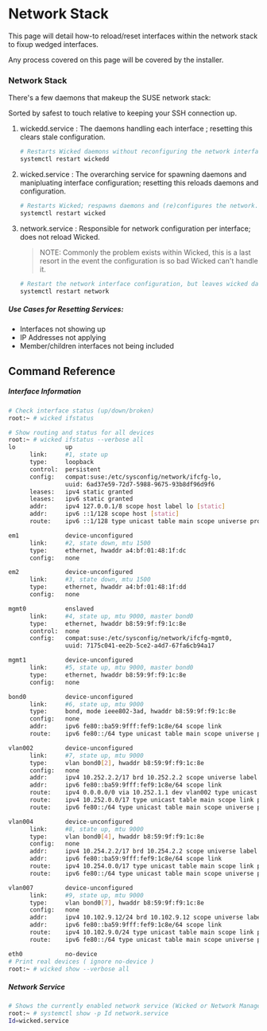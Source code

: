 # Network Stack

This page will detail how-to reload/reset interfaces within the network stack to fixup 
wedged interfaces.

Any process covered on this page will be covered by the installer.


### Network Stack

There's a few daemons that makeup the SUSE network stack:

Sorted by safest to touch relative to keeping your SSH connection up.
1. wickedd.service : The daemons handling each interface ; resetting this clears stale configuration.
    ```bash
    # Restarts Wicked daemons without reconfiguring the network interfaces.
    systemctl restart wickedd
    ```
2. wicked.service  : The overarching service for spawning daemons and manipluating interface configuration; resetting this reloads daemons and configuration.
    ```bash
    # Restarts Wicked; respawns daemons and (re)configures the network.
    systemctl restart wicked
    ```
3. network.service : Responsible for network configuration per interface; does not reload Wicked.
    > NOTE: Commonly the problem exists within Wicked, this is a last resort in the event the configuration is so bad Wicked can't handle it.
    ```bash
    # Restart the network interface configuration, but leaves wicked daemons alone.
    systemctl restart network
    ```
##### Use Cases for Resetting Services:

- Interfaces not showing up
- IP Addresses not applying
- Member/children interfaces not being included

## Command Reference


##### Interface Information
```bash
# Check interface status (up/down/broken)
root:~ # wicked ifstatus

# Show routing and status for all devices
root:~ # wicked ifstatus --verbose all
lo              up
      link:     #1, state up
      type:     loopback
      control:  persistent
      config:   compat:suse:/etc/sysconfig/network/ifcfg-lo,
                uuid: 6ad37e59-72d7-5988-9675-93b8df96d9f6
      leases:   ipv4 static granted
      leases:   ipv6 static granted
      addr:     ipv4 127.0.0.1/8 scope host label lo [static]
      addr:     ipv6 ::1/128 scope host [static]
      route:    ipv6 ::1/128 type unicast table main scope universe protocol kernel priority 256

em1             device-unconfigured
      link:     #2, state down, mtu 1500
      type:     ethernet, hwaddr a4:bf:01:48:1f:dc
      config:   none

em2             device-unconfigured
      link:     #3, state down, mtu 1500
      type:     ethernet, hwaddr a4:bf:01:48:1f:dd
      config:   none

mgmt0           enslaved
      link:     #4, state up, mtu 9000, master bond0
      type:     ethernet, hwaddr b8:59:9f:f9:1c:8e
      control:  none
      config:   compat:suse:/etc/sysconfig/network/ifcfg-mgmt0,
                uuid: 7175c041-ee2b-5ce2-a4d7-67fa6cb94a17

mgmt1           device-unconfigured
      link:     #5, state up, mtu 9000, master bond0
      type:     ethernet, hwaddr b8:59:9f:f9:1c:8e
      config:   none

bond0           device-unconfigured
      link:     #6, state up, mtu 9000
      type:     bond, mode ieee802-3ad, hwaddr b8:59:9f:f9:1c:8e
      config:   none
      addr:     ipv6 fe80::ba59:9fff:fef9:1c8e/64 scope link
      route:    ipv6 fe80::/64 type unicast table main scope universe protocol kernel priority 256

vlan002         device-unconfigured
      link:     #7, state up, mtu 9000
      type:     vlan bond0[2], hwaddr b8:59:9f:f9:1c:8e
      config:   none
      addr:     ipv4 10.252.2.2/17 brd 10.252.2.2 scope universe label vlan002
      addr:     ipv6 fe80::ba59:9fff:fef9:1c8e/64 scope link
      route:    ipv4 0.0.0.0/0 via 10.252.1.1 dev vlan002 type unicast table main scope universe protocol boot
      route:    ipv4 10.252.0.0/17 type unicast table main scope link protocol kernel pref-src 10.252.2.2
      route:    ipv6 fe80::/64 type unicast table main scope universe protocol kernel priority 256

vlan004         device-unconfigured
      link:     #8, state up, mtu 9000
      type:     vlan bond0[4], hwaddr b8:59:9f:f9:1c:8e
      config:   none
      addr:     ipv4 10.254.2.2/17 brd 10.254.2.2 scope universe label vlan004
      addr:     ipv6 fe80::ba59:9fff:fef9:1c8e/64 scope link
      route:    ipv4 10.254.0.0/17 type unicast table main scope link protocol kernel pref-src 10.254.2.2
      route:    ipv6 fe80::/64 type unicast table main scope universe protocol kernel priority 256

vlan007         device-unconfigured
      link:     #9, state up, mtu 9000
      type:     vlan bond0[7], hwaddr b8:59:9f:f9:1c:8e
      config:   none
      addr:     ipv4 10.102.9.12/24 brd 10.102.9.12 scope universe label vlan007
      addr:     ipv6 fe80::ba59:9fff:fef9:1c8e/64 scope link
      route:    ipv4 10.102.9.0/24 type unicast table main scope link protocol kernel pref-src 10.102.9.12
      route:    ipv6 fe80::/64 type unicast table main scope universe protocol kernel priority 256

eth0            no-device
# Print real devices ( ignore no-device )
root:~ # wicked show --verbose all
```

##### Network Service

```bash
# Shows the currently enabled network service (Wicked or Network Manager)
root:~ # systemctl show -p Id network.service
Id=wicked.service
```
